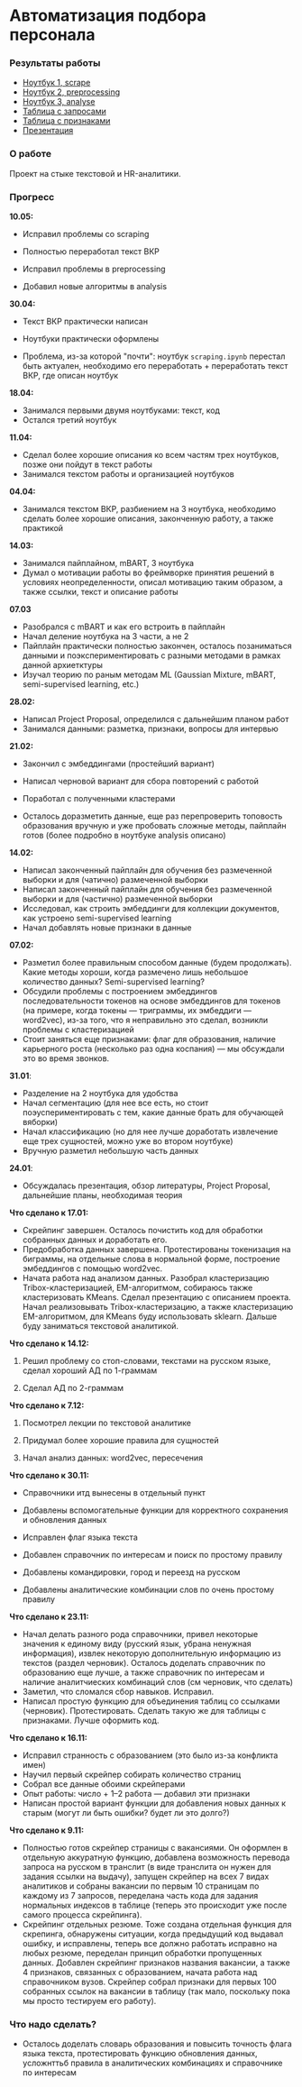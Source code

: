 # Автоматизация подбора персонала 

### Результаты работы

- [Ноутбук 1, scrape](https://github.com/aefrt/automatization-recruiting/blob/main/scraping.ipynb)
- [Ноутбук 2, preprocessing](https://github.com/aefrt/automatization-recruiting/blob/main/preprocessing.ipynb)
- [Ноутбук 3, analyse](https://github.com/aefrt/automatization-recruiting/blob/main/analysis.ipynb)
- [Таблица с запросами](https://github.com/aefrt/automatization-recruiting/blob/main/resumes_all.csv)
- [Таблица с признаками](https://github.com/aefrt/automatization-recruiting/blob/main/resumes_features.csv)
- [Презентация](https://github.com/aefrt/automatization-recruiting/blob/main/%D0%B2%D0%BA%D1%80%20%D0%BF%D1%80%D0%B5%D0%B7%D0%B0.pdf)

### О работе

Проект на стыке текстовой и HR-аналитики.

### Прогресс 

**10.05:**

- Исправил проблемы со scraping

- Полностью переработал текст ВКР

- Исправил проблемы в preprocessing

- Добавил новые алгоритмы в analysis 

**30.04:**

- Текст ВКР практически написан

- Ноутбуки практически оформлены

- Проблема, из-за которой "почти": ноутбук `scraping.ipynb` перестал быть актуален, необходимо его переработать + переработать текст ВКР, где описан ноутбук

**18.04:**

- Занимался первыми двумя ноутбуками: текст, код
- Остался третий ноутбук

**11.04:**

- Сделал более хорошие описания ко всем частям трех ноутбуков, позже они пойдут в текст работы
- Занимался текстом работы и организацией ноутбуков

**04.04:**

- Занимался текстом ВКР, разбиением на 3 ноутбука, необходимо сделать более хорошие описания, законченную работу, а также практикой 

**14.03:**
- Занимался пайплайном, mBART, 3 ноутбука
- Думал о мотивации работы во фреймворке принятия решений в условиях неопределенности, описал мотивацию таким образом, а также ссылки, текст и описание работы

**07.03**

- Разобрался с mBART и как его встроить в пайплайн
- Начал деление ноутбука на 3 части, а не 2
- Пайплайн практически полностью закончен, осталось позаниматься данными и поэкспериментировать с разными методами в рамках данной архиетктуры 
- Изучал теорию по раным методам ML (Gaussian Mixture, mBART, semi-supervised learning, etc.)

**28.02:**

- Написал Project Proposal, определился с дальнейшим планом работ
- Занимался данными: разметка, признаки, вопросы для интервью

**21.02:**

- Закончил с эмбеддингами (простейший вариант)

- Написал черновой вариант для сбора повторений с работой

- Поработал с полученными кластерами

- Осталось доразметить данные, еще раз перепроверить топовость образования вручную и уже пробовать сложные методы, пайплайн готов (более подробно в ноутбуке analysis описано)

**14.02:**

- Написал законченный пайплайн для обучения без размеченной выборки и для (чатично) размеченной выборки
- Написал законченный пайплайн для обучения без размеченной выборки и для (чаcтично) размеченной выборки
- Исследовал, как строить эмбеддинги для коллекции документов, как устроено semi-supervised learning
- Начал добавлять новые признаки в данные

**07.02:**

- Разметил более правильным способом данные (будем продолжать). Какие методы хороши, когда размечено лишь небольшое количество данных? Semi-supervised learning?
- Обсудили проблемы с построением эмбеддингов последовательности токенов на основе эмбеддингов для токенов (на примере, когда токены — триграммы, их эмбеддиги — word2vec), из-за того, что я неправильно это сделал, возникли проблемы с кластеризацией
- Стоит заняться еще признаками: флаг для образования, наличие карьерного роста (несколько раз одна коспания) — мы обсуждали это во время звонков.

**31.01**:

- Разделение на 2 ноутбука для удобства
- Начал сегментацию (для нее все есть, но стоит поэуспериментировать с тем, какие данные брать для обучающей вяборки)
- Начал классификацию (но для нее лучше доработать извлечение еще трех сущностей, можно уже во втором ноутбуке)
- Вручную разметил небольшую часть данных

**24.01**:

- Обсуждалась презентация, обзор литературы, Project Proposal, дальнейшие планы, необходимая теория

**Что сделано к 17.01:**

- Скрейпинг завершен. Осталось почистить код для обработки собранных данных и доработать его.
- Предобработка данных завершена. Протестированы токенизация на биграммы, на отдельные слова в нормальной форме, построение эмбеддингов с помощью word2vec.
- Начата работа над анализом данных. Разобрал кластеризацию Tribox-кластеризацией, EM-алгоритмом, собираюсь также кластеризовать KMeans. Сделал презентацию с описанием проекта. Начал реализовывать Tribox-кластеризацию, а также кластеризацию EM-алгоритмом, для KMeans буду использовать sklearn. Дальше буду заниматься текстовой аналитикой. 

**Что сделано к 14.12:**

1. Решил проблему со стоп-словами, текстами на русском языке, сделал хороший АД по 1-граммам

2. Сделал АД по 2-граммам

**Что сделано к 7.12:**

1. Посмотрел лекции по текстовой аналитике

2. Придумал более хорошие правила для сущностей

3. Начал анализ данных: word2vec, пересечения

**Что сделано к 30.11:**

- Справочники итд вынесены в отдельный пункт

- Добавлены вспомогательные функции для корректного сохранения и обновления данных

- Исправлен флаг языка текста

- Добавлен справочник по интересам и поиск по простому правилу

- Добавлены командировки, город и переезд на русском

- Добавлены аналитические комбинации слов по очень простому правилу

**Что сделано к 23.11:**

- Начал делать разного рода справочники, привел некоторые значения к единому виду (русский язык, убрана ненужная информация), извлек некоторую дополнительную информацию из текстов (раздел черновик). Осталось доделать справочник по образованию еще лучше, а также справочник по интересам и наличие аналитчиеских комбинаций слов (см черновик, что сделать)
- Заметил, что сломался сбор навыков. Исправил.
- Написал простую функцию для объединения таблиц со ссылками (черновик). Протестировать. Сделать такую же для таблицы с признаками. Лучше оформить код.

**Что сделано к 16.11:**

- Исправил странность с образованием (это было из-за конфликта имен)
- Научил первый скрейпер собирать количество страниц
- Собрал все данные обоими скрейперами
- Опыт работы: число + 1–2 работа — добавил эти признаки
- Написан простой вариант функции для добавления новых данных к старым (могут ли быть ошибки? будет ли это долго?)

**Что сделано к 9.11:**

- Полностью готов скрейпер страницы с вакансиями. Он оформлен в отдельную аккуратную функцию, добавлена возможность перевода запроса на русском в транслит (в виде транслита он нужен для задания ссылки на выдачу), запущен скрейпер на всех 7 видах аналитиков и собраны вакансии по первым 10 страницам по каждому из 7 запросов, переделана часть кода для задания нормальных индексов в таблице (теперь это происходит уже после самого процесса скрейпинга).
- Скрейпинг отдельных резюме. Тоже создана отдельная функция для скрепинга, обнаружены ситуации, когда предыдущий код выдавал ошибку, и исправлены, теперь все должно работать исправно на любых резюме, переделан принцип обработки пропущенных данных. Добавлен скрейпинг признаков названия вакансии, а также 4 признаков, связанных с образованием, начата работа над справочником вузов. Скрейпер собрал признаки для первых 100 собранных ссылок на вакансии в таблицу (так мало, поскольку пока мы просто тестируем его работу). 

### Что надо сделать?

- Осталось доделать словарь образования и повысить точность флага языка текста, протестировать функцию обновления данных, усложнттьб правила в аналитических комбинациях и справочнике по интересам
